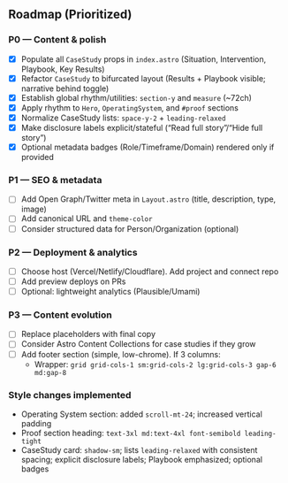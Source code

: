 ## Roadmap (Prioritized)

### P0 — Content & polish
- [x] Populate all `CaseStudy` props in `index.astro` (Situation, Intervention, Playbook, Key Results)
- [x] Refactor `CaseStudy` to bifurcated layout (Results + Playbook visible; narrative behind toggle)
- [x] Establish global rhythm/utilities: `section-y` and `measure` (~72ch)
- [x] Apply rhythm to `Hero`, `OperatingSystem`, and `#proof` sections
- [x] Normalize CaseStudy lists: `space-y-2` + `leading-relaxed`
- [x] Make disclosure labels explicit/stateful (“Read full story”/“Hide full story”)
- [x] Optional metadata badges (Role/Timeframe/Domain) rendered only if provided

### P1 — SEO & metadata
- [ ] Add Open Graph/Twitter meta in `Layout.astro` (title, description, type, image)
- [ ] Add canonical URL and `theme-color`
- [ ] Consider structured data for Person/Organization (optional)

### P2 — Deployment & analytics
- [ ] Choose host (Vercel/Netlify/Cloudflare). Add project and connect repo
- [ ] Add preview deploys on PRs
- [ ] Optional: lightweight analytics (Plausible/Umami)

### P3 — Content evolution
- [ ] Replace placeholders with final copy
- [ ] Consider Astro Content Collections for case studies if they grow
- [ ] Add footer section (simple, low-chrome). If 3 columns:
  - Wrapper: `grid grid-cols-1 sm:grid-cols-2 lg:grid-cols-3 gap-6 md:gap-8`

### Style changes implemented
- Operating System section: added `scroll-mt-24`; increased vertical padding
- Proof section heading: `text-3xl md:text-4xl font-semibold leading-tight`
- CaseStudy card: `shadow-sm`; lists `leading-relaxed` with consistent spacing; explicit disclosure labels; Playbook emphasized; optional badges


